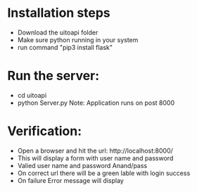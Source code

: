 # Installation steps
- Download the uitoapi folder
- Make sure python running in your system
- run command "pip3 install flask"
# Run the server:
- cd uitoapi
- python Server.py
Note: Application runs on post 8000
# Verification: 
- Open a browser and hit the url: http://localhost:8000/
- This will display a form with user name and password
- Valied user name and password Anand/pass
- On correct url there will be a green lable with login success
- On failure Error message will display
